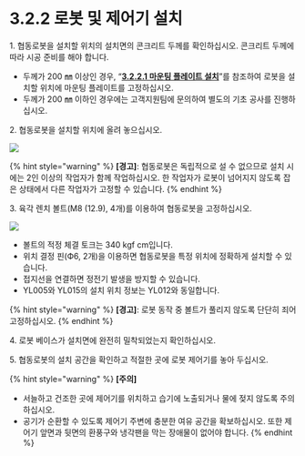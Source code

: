 ﻿# 3.2.2 로봇 및 제어기 설치

1\. 협동로봇을 설치할 위치의 설치면의 콘크리트 두께를 확인하십시오. 콘크리트 두께에 따라 시공 준비를 해야 합니다.

* 두께가 200 ㎜ 이상인 경우, “[**3.2.2.1 마운팅 플레이트 설치**](1-mounting-plate-install.md)”를 참조하여 로봇을 설치할 위치에 마운팅 플레이트를 고정하십시오.
* 두께가 200 ㎜ 이하인 경우에는 고객지원팀에 문의하여 별도의 기초 공사를 진행하십시오.

2\. 협동로봇을 설치할 위치에 올려 놓으십시오.

![](../../../_assets/install\_1.png)

{% hint style="warning" %}
**\[경고]**: 협동로봇은 독립적으로 설 수 없으므로 설치 시에는 2인 이상의 작업자가 함께 작업하십시오. 한 작업자가 로봇이 넘어지지 않도록 잡은 상태에서 다른 작업자가 고정할 수 있습니다.
{% endhint %}

3\. 육각 렌치 볼트(M8 (12.9), 4개)를 이용하여 협동로봇을 고정하십시오.

![](../../../_assets/install\_2.png)

* 볼트의 적정 체결 토크는 340 kgf cm입니다.
* 위치 결정 핀(Ф6, 2개)을 이용하면 협동로봇을 특정 위치에 정확하게 설치할 수 있습니다.
* 접지선을 연결하면 정전기 발생을 방지할 수 있습니다.
* YL005와 YL015의 설치 위치 정보는 YL012와 동일합니다.

{% hint style="warning" %}
**\[경고]**: 로봇 동작 중 볼트가 풀리지 않도록 단단히 죄어 고정하십시오.
{% endhint %}

4\. 로봇 베이스가 설치면에 완전히 밀착되었는지 확인하십시오.

5\. 협동로봇의 설치 공간을 확인하고 적절한 곳에 로봇 제어기를 놓아 두십시오.

{% hint style="warning" %}
**\[주의]**

* 서늘하고 건조한 곳에 제어기를 위치하고 습기에 노출되거나 물에 젖지 않도록 주의하십시오.
* 공기가 순환할 수 있도록 제어기 주변에 충분한 여유 공간을 확보하십시오. 또한 제어기 앞면과 뒷면의 환풍구와 냉각팬을 막는 장애물이 없어야 합니다.
{% endhint %}

